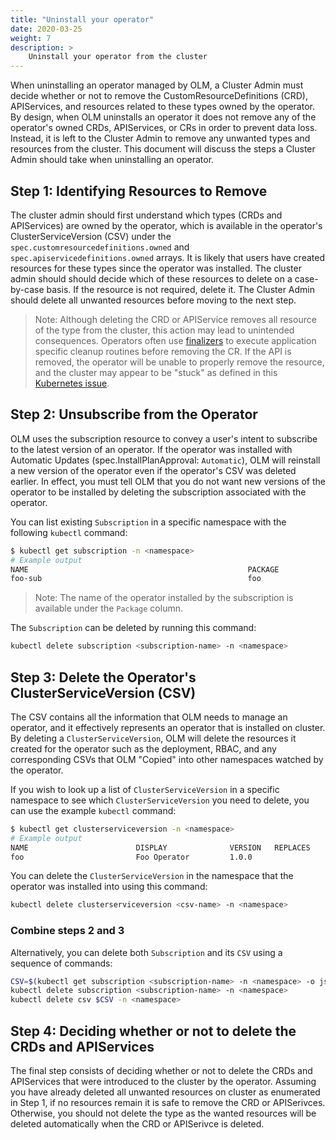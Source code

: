 ```yaml
---
title: "Uninstall your operator"
date: 2020-03-25
weight: 7
description: >
    Uninstall your operator from the cluster
---
```


When uninstalling an operator managed by OLM, a Cluster Admin must decide whether or not to remove the CustomResourceDefinitions (CRD), APIServices, and resources related to these types owned by the operator. By design, when OLM uninstalls an operator it does not remove any of the operator's owned CRDs, APIServices, or CRs in order to prevent data loss. Instead, it is left to the Cluster Admin to remove any unwanted types and resources from the cluster. This document will discuss the steps a Cluster Admin should take when uninstalling an operator.

## Step 1: Identifying Resources to Remove

The cluster admin should first understand which types (CRDs and APIServices) are owned by the operator, which is available in the operator's ClusterServiceVersion (CSV) under the `spec.customresourcedefinitions.owned` and `spec.apiservicedefinitions.owned` arrays. It is likely that users have created resources for these types since the operator was installed. The cluster admin should should decide which of these resources to delete on a case-by-case basis. If the resource is not required, delete it. The Cluster Admin should delete all unwanted resources before moving to the next step.

> Note: Although deleting the CRD or APIService removes all resource of the type from the cluster, this action may lead to unintended consequences. Operators often use [finalizers](https://book.kubebuilder.io/reference/using-finalizers.html) to execute application specific cleanup routines before removing the CR. If the API is removed, the operator will be unable to properly remove the resource, and the cluster may appear to be "stuck" as defined in this [Kubernetes issue](https://github.com/kubernetes/kubernetes/issues/60807).

## Step 2: Unsubscribe from the Operator

OLM uses the subscription resource to convey a user's intent to subscribe to the latest version of an operator. If the operator was installed with Automatic Updates (spec.InstallPlanApproval: `Automatic`), OLM will reinstall a new version of the operator even if the operator's CSV was deleted earlier. In effect, you must tell OLM that you do not want new versions of the operator to be installed by deleting the subscription associated with the operator.

You can list existing `Subscription` in a specific namespace with the following `kubectl` command:

```bash
$ kubectl get subscription -n <namespace>
# Example output
NAME                                                 PACKAGE              SOURCE            CHANNEL
foo-sub                                              foo                  foo-catalog       alpha
```

> Note: The name of the operator installed by the subscription is available under the `Package` column.

The `Subscription` can be deleted by running this command:

```bash
kubectl delete subscription <subscription-name> -n <namespace>
```

## Step 3: Delete the Operator's ClusterServiceVersion (CSV)

The CSV contains all the information that OLM needs to manage an operator, and it effectively represents an operator that is installed on cluster. By deleting a `ClusterServiceVersion`, OLM will delete the resources it created for the operator such as the deployment, RBAC, and any corresponding CSVs that OLM "Copied" into other namespaces watched by the operator.

If you wish to look up a list of `ClusterServiceVersion` in a specific namespace to see which `ClusterServiceVersion` you need to delete, you can use the example `kubectl` command:

```bash
$ kubectl get clusterserviceversion -n <namespace>
# Example output
NAME                        DISPLAY              VERSION   REPLACES                    PHASE
foo                         Foo Operator         1.0.0                                 Succeeded
```

You can delete the `ClusterServiceVersion` in the namespace that the operator was installed into using this command:

```bash
kubectl delete clusterserviceversion <csv-name> -n <namespace>
```

### Combine steps 2 and 3

Alternatively, you can delete both `Subscription` and its `CSV` using a sequence of commands:

```bash
CSV=$(kubectl get subscription <subscription-name> -n <namespace> -o json | jq -r '.status.installedCSV')
kubectl delete subscription <subscription-name> -n <namespace>
kubectl delete csv $CSV -n <namespace>
```

## Step 4: Deciding whether or not to delete the CRDs and APIServices

The final step consists of deciding whether or not to delete the CRDs and APIServices that were introduced to the cluster by the operator. Assuming you have already deleted all unwanted resources on cluster as enumerated in Step 1, if no resources remain it is safe to remove the CRD or APISerivces. Otherwise, you should not delete the type as the wanted resources will be deleted automatically when the CRD or APISerivce is deleted.
